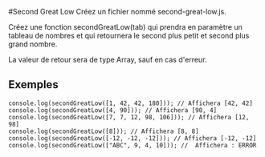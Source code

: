 #Second Great Low
Créez un fichier nommé second-great-low.js.

Créez une fonction secondGreatLow(tab) qui prendra en paramètre un tableau de nombres et qui retournera le second plus petit et second plus grand nombre.

La valeur de retour sera de type Array, sauf en cas d'erreur.

## Exemples

```
console.log(secondGreatLow([1, 42, 42, 180])); // Affichera [42, 42]
console.log(secondGreatLow([4, 90])); // Affichera [90, 4]
console.log(secondGreatLow([7, 7, 12, 98, 106])); // Affichera [12, 98]
console.log(secondGreatLow([8])); // Affichera [8, 8]
console.log(secondGreatLow([-12, -12, -12])); // Affichera [-12, -12]
console.log(secondGreatLow(["ABC", 9, 4, 10])); //  Affichera : ERROR
```

